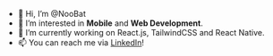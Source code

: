 - 👋 Hi, I’m @NooBat
- 👀 I’m interested in **Mobile** and **Web Development**.
- 🌱 I’m currently working on React.js, TailwindCSS and React Native.
- 📫 You can reach me via <a href="https://www.linkedin.com/in/khoi-nguyen-tran" target=_blank>LinkedIn</a>!

<!---
- 💞️ I’m looking to collaborate on ...
--->

<!---
NooBat/NooBat is a ✨ special ✨ repository because its `README.md` (this file) appears on your GitHub profile.
You can click the Preview link to take a look at your changes.
--->

